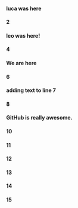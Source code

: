 #### luca was here
#### 2
#### leo was here!
#### 4
#### We are here
#### 6
#### adding text to line 7
#### 8
#### GitHub is really awesome.
#### 10
#### 11
#### 12
#### 13
#### 14
#### 15
